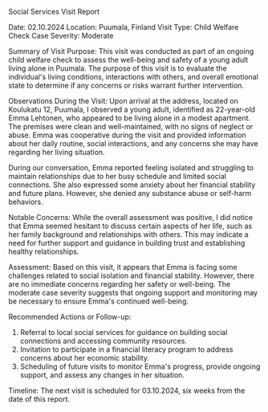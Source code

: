 Social Services Visit Report

Date: 02.10.2024
Location: Puumala, Finland
Visit Type: Child Welfare Check
Case Severity: Moderate

Summary of Visit Purpose:
This visit was conducted as part of an ongoing child welfare check to assess the well-being and safety of a young adult living alone in Puumala. The purpose of this visit is to evaluate the individual's living conditions, interactions with others, and overall emotional state to determine if any concerns or risks warrant further intervention.

Observations During the Visit:
Upon arrival at the address, located on Koulukatu 12, Puumala, I observed a young adult, identified as 22-year-old Emma Lehtonen, who appeared to be living alone in a modest apartment. The premises were clean and well-maintained, with no signs of neglect or abuse. Emma was cooperative during the visit and provided information about her daily routine, social interactions, and any concerns she may have regarding her living situation.

During our conversation, Emma reported feeling isolated and struggling to maintain relationships due to her busy schedule and limited social connections. She also expressed some anxiety about her financial stability and future plans. However, she denied any substance abuse or self-harm behaviors.

Notable Concerns:
While the overall assessment was positive, I did notice that Emma seemed hesitant to discuss certain aspects of her life, such as her family background and relationships with others. This may indicate a need for further support and guidance in building trust and establishing healthy relationships.

Assessment:
Based on this visit, it appears that Emma is facing some challenges related to social isolation and financial stability. However, there are no immediate concerns regarding her safety or well-being. The moderate case severity suggests that ongoing support and monitoring may be necessary to ensure Emma's continued well-being.

Recommended Actions or Follow-up:

1. Referral to local social services for guidance on building social connections and accessing community resources.
2. Invitation to participate in a financial literacy program to address concerns about her economic stability.
3. Scheduling of future visits to monitor Emma's progress, provide ongoing support, and assess any changes in her situation.

Timeline:
The next visit is scheduled for 03.10.2024, six weeks from the date of this report.